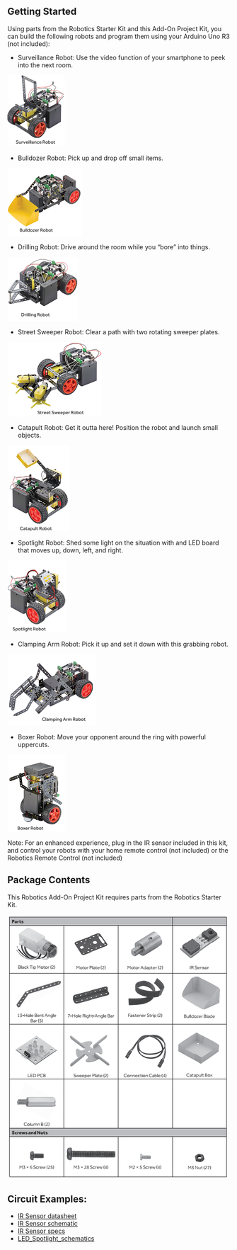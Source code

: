 ## Getting Started
Using parts from the Robotics Starter Kit and this Add-On Project Kit, you can build the following robots and program them using your Arduino Uno R3 (not included):
-  Surveillance Robot: Use the video function of your smartphone to peek into the next room.

![]({{site.baseurl}}//4.png)

-  Bulldozer Robot: Pick up and drop off small items. 

![]({{site.baseurl}}//2.png)

-  Drilling Robot: Drive around the room while you “bore” into things.

![]({{site.baseurl}}//3.png)

-  Street Sweeper Robot: Clear a path with two rotating sweeper plates.

![]({{site.baseurl}}//9.png)

-  Catapult Robot: Get it outta here! Position the robot and launch small objects. 

![]({{site.baseurl}}//5.png)

-  Spotlight Robot: Shed some light on the situation with and LED board that moves up, down, left, and right.

![]({{site.baseurl}}//6.png)

-  Clamping Arm Robot: Pick it up and set it down with this grabbing robot.

![]({{site.baseurl}}//8.png)

-  Boxer Robot: Move your opponent around the ring with powerful uppercuts. 

![]({{site.baseurl}}//7.png)

Note: For an enhanced experience, plug in the IR sensor included in this kit, and control your robots with your home remote control (not included) or the Robotics Remote Control (not included)

## Package Contents
This Robotics Add-On Project Kit requires parts from the Robotics Starter Kit. 

![]({{site.baseurl}}//1.png)

## Circuit Examples:
- [IR Sensor datasheet](https://github.com/qiang1957/2770407-Robotics-Add-On-Kit/blob/master/Support%20files/2770407%20IR%20Sensor%20datasheet.pdf)
- [IR Sensor schematic](https://github.com/qiang1957/2770407-Robotics-Add-On-Kit/blob/master/Support%20files/2770407%20IR%20Sensor%20schematic.pdf)
- [IR Sensor specs](https://github.com/qiang1957/2770407-Robotics-Add-On-Kit/blob/master/Support%20files/2770407%20IR%20Sensor%20specs.pdf)
- [LED_Spotlight_schematics](https://github.com/qiang1957/2770407-Robotics-Add-On-Kit/blob/master/Support%20files/2770407_LED_Spotlight_schematics.pdf)






